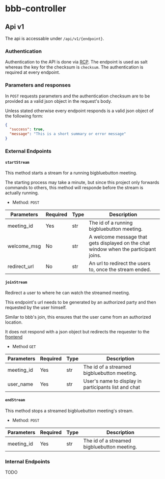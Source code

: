 # bbb-controller

## Api v1

The api is accessable under `/api/v1/{endpoint}`.

### Authentication
Authentication to the API is done via [RCP](https://github.com/myOmikron/rcp).
The endpoint is used as salt whereas the key for the checksum is `checksum`.
The authentication is required at every endpoint.

### Parameters and responses

In `POST` requests parameters and the authentication checksum are to be provided as a valid json object in the request's body.

Unless stated otherwise every endpoint responds is a valid json object of the following form:

```json
{
  "success": true,
  "message": "This is a short summary or error message"
}
```

### External Endpoints

#### `startStream`

This method starts a stream for a running bigbluebutton meeting.

The starting process may take a minute, but since this project only forwards commands to others, this method will responde before the stream is actually running.

- Method: `POST`

Parameters      | Required | Type | Description
----------------|----------|------|------------
meeting_id      | Yes      | str  | The id of a running bigbluebutton meeting.
welcome_msg     | No       | str  | A welcome message that gets displayed on the chat window when the participant joins.
redirect_url    | No       | str  | An url to redirect the users to, once the stream ended.

#### `joinStream`

Redirect a user to where he can watch the streamed meeting.

This endpoint's url needs to be generated by an authorized party and then requested by the user himself.

Similar to bbb's join, this ensures that the user came from an authorized location.

It does not respond with a json object but redirects the requester to the [frontend](https://github.com/myOmikron/bbb-frontend)

- Method `GET`

Parameters      | Required | Type | Description
----------------|----------|------|------------
meeting_id      | Yes      | str  | The id of a streamed bigbluebutton meeting.
user_name       | Yes      | str  | User's name to display in participants list and chat

#### `endStream`

This method stops a streamed bigbluebutton meeting's stream.

- Method: `POST`

Parameters      | Required | Type | Description
----------------|----------|------|------------
meeting_id      | Yes      | str  | The id of a streamed bigbluebutton meeting.

### Internal Endpoints

TODO
